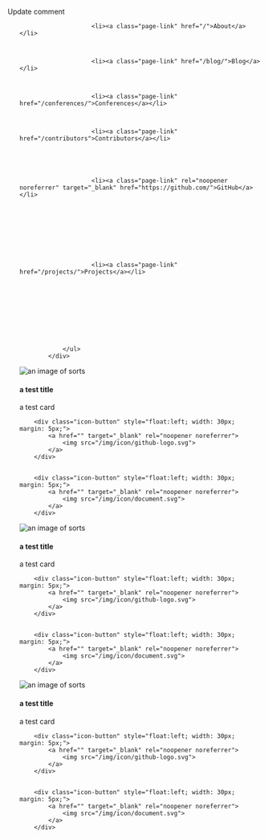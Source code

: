 <head>
        <link rel="stylesheet" href="/testingpages/css/styles.css">
</head>

<p>Update comment</p>

<div class="navbar-collapse collapse" id="navbar">
                <ul class="nav navbar-nav">
                    
                      
                        <li><a class="page-link" href="/">About</a></li>
                      
                    
                      
                        <li><a class="page-link" href="/blog/">Blog</a></li>
                      
                    
                      
                        <li><a class="page-link" href="/conferences/">Conferences</a></li>
                      
                    
                      
                        <li><a class="page-link" href="/contributors">Contributors</a></li>
                      
                    
                      
                    
                      
                        <li><a class="page-link" rel="noopener noreferrer" target="_blank" href="https://github.com/">GitHub</a></li>
                      
                    
                      
                    
                      
                    
                      
                    
                      
                        <li><a class="page-link" href="/projects/">Projects</a></li>
                      
                    
                      
                    
                      
                    
                      
                    
                      
                    
                </ul>
            </div>
<div class="card thumbnail">
<img class="card-logo" src="/img/project/rig.png" alt="an image of sorts">
<div class="caption">
    <h4>a test title</h4>
    <p>a test card</p>
</div>
<div class="icon-wrapper">

        <div class="icon-button" style="float:left; width: 30px; margin: 5px;">
            <a href="" target="_blank" rel="noopener noreferrer">
                <img src="/img/icon/github-logo.svg">
            </a>
        </div>


        <div class="icon-button" style="float:left; width: 30px; margin: 5px;">
            <a href="" target="_blank" rel="noopener noreferrer">
                <img src="/img/icon/document.svg">
            </a>
        </div>

</div>
</div>



<div class="card thumbnail">
<img class="card-logo" src="/img/project/rig.png" alt="an image of sorts">
<div class="caption">
    <h4>a test title</h4>
    <p>a test card</p>
</div>
<div class="icon-wrapper">

        <div class="icon-button" style="float:left; width: 30px; margin: 5px;">
            <a href="" target="_blank" rel="noopener noreferrer">
                <img src="/img/icon/github-logo.svg">
            </a>
        </div>


        <div class="icon-button" style="float:left; width: 30px; margin: 5px;">
            <a href="" target="_blank" rel="noopener noreferrer">
                <img src="/img/icon/document.svg">
            </a>
        </div>

</div>
</div>



<div class="card thumbnail">
<img class="card-logo" src="/img/project/rig.png" alt="an image of sorts">
<div class="caption">
    <h4>a test title</h4>
    <p>a test card</p>
</div>
<div class="icon-wrapper">

        <div class="icon-button" style="float:left; width: 30px; margin: 5px;">
            <a href="" target="_blank" rel="noopener noreferrer">
                <img src="/img/icon/github-logo.svg">
            </a>
        </div>


        <div class="icon-button" style="float:left; width: 30px; margin: 5px;">
            <a href="" target="_blank" rel="noopener noreferrer">
                <img src="/img/icon/document.svg">
            </a>
        </div>

</div>
</div>
